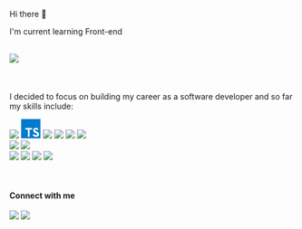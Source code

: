 


Hi there 👋

<span font-size="30px">I'm current learning Front-end</span>
<br>
<br>

<div  align="left">
  <img  height="140em" src="https://github-readme-stats.vercel.app/api?username=phpaulohenrique&count_private=true&show_icons=true&theme=github_dark"/>
  
</div>
<br>
<br>



<div align="left">
  
  <p font-size="100px">I decided to focus on building my career as a software developer and so far my skills include:<p>
  
  <img width="35px" src="https://cdn.jsdelivr.net/gh/devicons/devicon/icons/javascript/javascript-plain.svg" />
  <img width="35px" src="https://github.com/devicons/devicon/blob/v2.15.1/icons/typescript/typescript-original.svg" />
  <img width="35px"  src="https://cdn.jsdelivr.net/gh/devicons/devicon/icons/css3/css3-plain.svg" />
  <img width="35px" src="https://cdn.jsdelivr.net/gh/devicons/devicon/icons/html5/html5-plain.svg" />
  <img width="35px" src="https://cdn.jsdelivr.net/gh/devicons/devicon/icons/react/react-original.svg" />
  <img width="35px" src="https://cdn.jsdelivr.net/gh/devicons/devicon/icons/nextjs/nextjs-original.svg" />
  <br>
  <img width="35px" src="https://cdn.jsdelivr.net/gh/devicons/devicon/icons/sass/sass-original.svg" />
  <img width="35px" src="https://cdn.jsdelivr.net/gh/devicons/devicon/icons/tailwindcss/tailwindcss-plain.svg"  />
  <br>
  
  <img width="35px" src="https://cdn.jsdelivr.net/gh/devicons/devicon/icons/firebase/firebase-plain.svg"  />
  <img width="35px" src="https://cdn.jsdelivr.net/gh/devicons/devicon/icons/figma/figma-original.svg"  />
  <img width="35px" src="https://cdn.jsdelivr.net/gh/devicons/devicon/icons/git/git-original.svg"   />
  <img width="35px" src="https://cdn.jsdelivr.net/gh/devicons/devicon/icons/github/github-original.svg"    />
  
          
  
  
  

</div>
<br>

<h4>Connect with me</h4>
  
<a    href="https://www.linkedin.com/in/paulo-henrique-melo-857965187/" target="_blank"><img height="25px" src="https://camo.githubusercontent.com/f0bb5df0c29c439fd3fba76b4cbb984678701b1021c7091b55ec8d0e6e7eed95/68747470733a2f2f696d672e736869656c64732e696f2f62616467652f4c696e6b6564496e2d626c75653f7374796c653d666c61742d737175617265266c6f676f3d4c696e6b6564696e266c6f676f436f6c6f723d7768697465" target="_blank"/></a>
<a   href="https://www.instagram.com/ph_paulohmelo/" target="_blank"><img height="25px"  src="https://camo.githubusercontent.com/3fd4f53e59862d3d8d6aaf911d3edcf3b077a7a26ca0923934b6bcd45c30d517/68747470733a2f2f696d672e736869656c64732e696f2f62616467652f496e7374616772616d2d6534343035663f7374796c653d666f722d7468652d6261646765266c6f676f3d696e7374616772616d266c6f676f436f6c6f723d7768697465" target="_blank"/></a>
  
  
  
  
